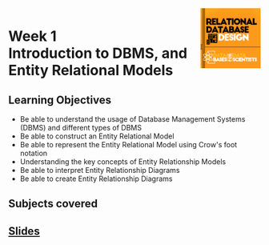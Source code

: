 <a href="../">
  <img src="/img/Relational_Database_Design_logo.png" width="120" align="right">
</a>

# Week 1 <br> Introduction to DBMS, and Entity Relational Models

## Learning Objectives
- Be able to understand the usage of Database Management Systems (DBMS) and different types of DBMS
- Be able to construct an Entity Relational Model
- Be able to represent the Entity Relational Model using Crow's foot notation
- Understanding the key concepts of Entity Relationship Models
- Be able to interpret Entity Relationship Diagrams
- Be able to create Entity Relationship Diagrams

## Subjects covered


## [Slides](../Slides/DBMS-Course-1-Module-1---Entity-Relational-Models.pdf)
